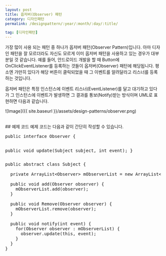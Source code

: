 ```yaml
---
layout: post
title: 옵저버(Observer) 패턴
category: 디자인패턴
permalink: /designpattern/:year/:month/:day/:title/

tag: [디자인패턴]
---
```


가장 많이 사용 되는 패턴 중 하나가 옵저버 패턴(Observer Pattern)입니다.
아마 디자인 패턴을 잘 모르더라도 자신도 모르게 이미 옵저버 패턴을 사용하고 있는 경우가
대부분일 것 같습니다. 예를 들어, 안드로이드 개발을 할 때 Button에 OnClickEventListener를
등록하는 것들이 옵저버(Observer) 패턴에 해당됩니다. 평소엔 가만히 있다가 해당 버튼이
클릭되었을 때 그 이벤트를 알려달라고 리스너를 등록하는 것입니다.

옵저버 패턴은 특정 인스턴스에 이벤트 리스너(EventListener)를 달고 대기하고 있다가
그 인스턴스에 이벤트가 발생하면 그 결과를 통보(Notify)받는 방식이며 UML로 표현하면 다음과 같습니다.

![Image]({{ site.baseurl }}/assets/design-patterns/observer.png)

<br>
## 예제 코드
예제 코드는 다음과 같이 간단히 작성할 수 있습니다.
<pre class="prettyprint">public interface Observer {

  public void update(Subject subject, int event);
}
</pre>
<pre class="prettyprint">public abstract class Subject {

  private ArrayList&lt;Observer&gt; mObserverList = new ArrayList&lt;Observer&gt;();

  public void add(Observer observer) {
    mObserverList.add(observer);
  }

  public void Remove(Observer observer) {
    mObserverList.remove(observer);
  }

  public void notify(int event) {
    for(Observer observer : mObserverList) {
      observer.update(this, event);
    }
  }
}</pre>
